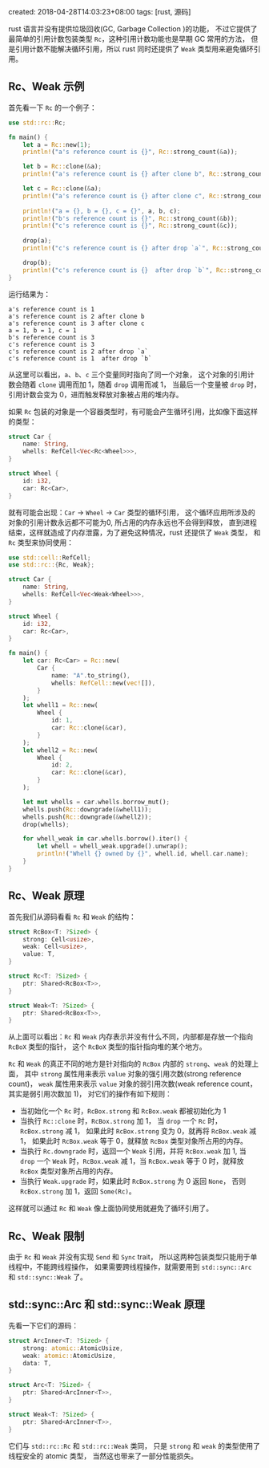 created: 2018-04-28T14:03:23+08:00
tags: [rust, 源码]

rust 语言并没有提供垃圾回收(GC, Garbage Collection )的功能，
不过它提供了最简单的引用计数包装类型 `Rc`，这种引用计数功能也是早期 GC 常用的方法，
但是引用计数不能解决循环引用，所以 rust 同时还提供了 `Weak` 类型用来避免循环引用。

## Rc、Weak 示例

首先看一下 `Rc` 的一个例子：

```rust
use std::rc::Rc;

fn main() {
    let a = Rc::new(1);
    println!("a's reference count is {}", Rc::strong_count(&a));

    let b = Rc::clone(&a);
    println!("a's reference count is {} after clone b", Rc::strong_count(&a));

    let c = Rc::clone(&a);
    println!("a's reference count is {} after clone c", Rc::strong_count(&a));
    
    println!("a = {}, b = {}, c = {}", a, b, c);
    println!("b's reference count is {}", Rc::strong_count(&b));
    println!("c's reference count is {}", Rc::strong_count(&c));
    
    drop(a);
    println!("c's reference count is {} after drop `a`", Rc::strong_count(&c));

    drop(b);
    println!("c's reference count is {}  after drop `b`", Rc::strong_count(&c));
}
```

运行结果为：

```plain
a's reference count is 1
a's reference count is 2 after clone b
a's reference count is 3 after clone c
a = 1, b = 1, c = 1
b's reference count is 3
c's reference count is 3
c's reference count is 2 after drop `a`
c's reference count is 1  after drop `b`
```

从这里可以看出，`a`、`b`、`c` 三个变量同时指向了同一个对象，
这个对象的引用计数会随着 `clone` 调用而加 1，随着 `drop` 调用而减 1，
当最后一个变量被 `drop` 时，引用计数会变为 0，进而触发释放对象被占用的堆内存。

如果 `Rc` 包装的对象是一个容器类型时，有可能会产生循环引用，比如像下面这样的类型：

```rust
struct Car {
    name: String,
    whells: RefCell<Vec<Rc<Wheel>>>,
}

struct Wheel {
    id: i32,
    car: Rc<Car>,
}
```

就有可能会出现：`Car` -> `Wheel` -> `Car` 类型的循环引用，
这个循环应用所涉及的对象的引用计数永远都不可能为0, 所占用的内存永远也不会得到释放，
直到进程结束，这样就造成了内存泄露，为了避免这种情况，rust 还提供了 `Weak` 类型，
和 `Rc` 类型来协同使用：


```rust
use std::cell::RefCell;
use std::rc::{Rc, Weak};

struct Car {
    name: String,
    whells: RefCell<Vec<Weak<Wheel>>>,
}

struct Wheel {
    id: i32,
    car: Rc<Car>,
}

fn main() {
    let car: Rc<Car> = Rc::new(
        Car {
            name: "A".to_string(),
            whells: RefCell::new(vec![]),
        }
    );
    let whell1 = Rc::new(
        Wheel {
            id: 1,
            car: Rc::clone(&car),
        }
    );
    let whell2 = Rc::new(
        Wheel {
            id: 2,
            car: Rc::clone(&car),
        }
    );

    let mut whells = car.whells.borrow_mut();
    whells.push(Rc::downgrade(&whell1));
    whells.push(Rc::downgrade(&whell2));
    drop(whells);

    for whell_weak in car.whells.borrow().iter() {
        let whell = whell_weak.upgrade().unwrap();
        println!("Whell {} owned by {}", whell.id, whell.car.name);
    }
}
```

## Rc、Weak 原理

首先我们从源码看看 `Rc` 和 `Weak` 的结构：

```rust
struct RcBox<T: ?Sized> {
    strong: Cell<usize>,
    weak: Cell<usize>,
    value: T,
}

struct Rc<T: ?Sized> {
    ptr: Shared<RcBox<T>>,
}

struct Weak<T: ?Sized> {
    ptr: Shared<RcBox<T>>,
}
```

从上面可以看出：`Rc` 和 `Weak` 内存表示并没有什么不同，内部都是存放一个指向 `RcBoX` 类型的指针，
这个 `RcBoX` 类型的指针指向堆的某个地方。

`Rc` 和 `Weak` 的真正不同的地方是针对指向的 `RcBox` 内部的 `strong`、`weak` 的处理上面，
其中 `strong` 属性用来表示 `value` 对象的强引用次数(strong reference count)，
`weak` 属性用来表示 `value` 对象的弱引用次数(weak reference count，其实是弱引用次数加 1)，
对它们的操作有如下规则：

* 当初始化一个 `Rc` 时，`RcBox.strong` 和 `RcBox.weak` 都被初始化为 1
* 当执行 `Rc::clone` 时，`RcBox.strong` 加 1，
  当 `drop` 一个 `Rc` 时，`RcBox.strong` 减 1，
  如果此时 `RcBox.strong` 变为 0，就再将 `RcBox.weak` 减 1，
  如果此时 `RcBox.weak` 等于 0，就释放 `RcBox` 类型对象所占用的内存。
* 当执行 `Rc.downgrade` 时，返回一个 `Weak` 引用，并将 `RcBox.weak` 加 1,
  当 `drop` 一个 `Weak` 时，`RcBox.weak` 减 1，当 `RcBox.weak` 等于 0 时，就释放 `RcBox` 类型对象所占用的内存。
* 当执行 `Weak.upgrade` 时，如果此时 `RcBox.strong` 为 0 返回 `None`，
  否则 `RcBox.strong` 加 1，返回 `Some(Rc)`。

这样就可以通过 `Rc` 和 `Weak` 像上面协同使用就避免了循环引用了。


## Rc、Weak 限制

由于 `Rc` 和 `Weak` 并没有实现 `Send` 和 `Sync` trait，
所以这两种包装类型只能用于单线程中，不能跨线程操作，
如果需要跨线程操作，就需要用到 `std::sync::Arc` 和 `std::sync::Weak` 了。


## std::sync::Arc 和 std::sync::Weak 原理

先看一下它们的源码：

```rust
struct ArcInner<T: ?Sized> {
    strong: atomic::AtomicUsize,
    weak: atomic::AtomicUsize,
    data: T,
}

struct Arc<T: ?Sized> {
    ptr: Shared<ArcInner<T>>,
}

struct Weak<T: ?Sized> {
    ptr: Shared<ArcInner<T>>,
}
```

它们与 `std::rc::Rc` 和 `std::rc::Weak` 类同，
只是 `strong` 和 `weak` 的类型使用了线程安全的 atomic 类型，
当然这也带来了一部分性能损失。
